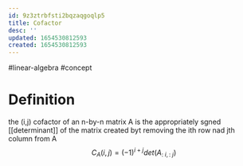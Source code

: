 ```yaml
---
id: 9z3ztrbfsti2bqzaqgoqlp5
title: Cofactor
desc: ''
updated: 1654530812593
created: 1654530812593
---
```

#linear-algebra #concept
# Definition
the (i,j) cofactor of an n-by-n matrix A is the appropriately sgned [[determinant]] of the matrix created byt removing the ith row nad jth column from A
$$C_A(i,j) = (-1)^{i+j}det(A_{:~i,:~j})$$
